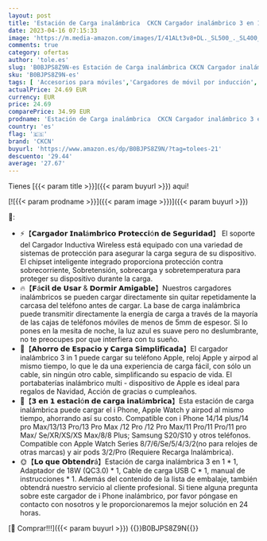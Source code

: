 ```yaml
---
layout: post
title: 'Estación de Carga inalámbrica  CKCN Cargador inalámbrico 3 en 1 Compatible con i Phone 14/13/12/11/XR/XS/8 Serie  Cargador Inductiva Wireless para Apple Watch 8/7/SE/6/5/4/3/2  Air Pods 3/2/Pro'
date: 2023-04-16 07:15:33
image: 'https://m.media-amazon.com/images/I/41ALt3v8+DL._SL500_._SL400_.jpg'
comments: true
category: ofertas
author: 'tole.es'
slug: 'B0BJPS8Z9N-es Estación de Carga inalámbrica CKCN Cargador inalámbrico 3...'
sku: 'B0BJPS8Z9N-es'
tags: [ 'Accesorios para móviles','Cargadores de móvil por inducción','Cargadores para móviles','Comunicación móvil y accesorios','Electrónica','apple','ckcn','🇪🇸', ]
actualPrice: 24.69 EUR
currency: EUR
price: 24.69
comparePrice: 34.99 EUR
prodname: 'Estación de Carga inalámbrica  CKCN Cargador inalámbrico 3 en 1 Compatible con i Phone 14/13/12/11/XR/XS/8 Serie  Cargador Inductiva Wireless para Apple Watch 8/7/SE/6/5/4/3/2  Air Pods 3/2/Pro'
country: 'es'
flag: '🇪🇸'
brand: 'CKCN'
buyurl: 'https://www.amazon.es/dp/B0BJPS8Z9N/?tag=tolees-21'
descuento: '29.44'
average: '27.67'
---
```


Tienes [{{< param title >}}]({{< param buyurl >}}) aqui!

[![{{< param prodname >}}]({{< param image >}})]({{< param buyurl >}})

🔎:

- ⚡【𝗖𝗮𝗿𝗴𝗮𝗱𝗼𝗿 𝗜𝗻𝗮𝗹á𝗺𝗯𝗿𝗶𝗰𝗼 𝗣𝗿𝗼𝘁𝗲𝗰𝗰𝗶ó𝗻 𝗱𝗲 𝗦𝗲𝗴𝘂𝗿𝗶𝗱𝗮𝗱】 El soporte del Cargador Inductiva Wireless está equipado con una variedad de sistemas de protección para asegurar la carga segura de su dispositivo. El chipset inteligente integrado proporciona protección contra sobrecorriente, Sobretensión, sobrecarga y sobretemperatura para proteger su dispositivo durante la carga.
- 🔥【𝗙á𝗰𝗶𝗹 𝗱𝗲 𝗨𝘀𝗮𝗿 & 𝗗𝗼𝗿𝗺𝗶𝗿 𝗔𝗺𝗶𝗴𝗮𝗯𝗹𝗲】Nuestros cargadores inalámbricos se pueden cargar directamente sin quitar repetidamente la carcasa del teléfono antes de cargar. La base de carga inalámbrica puede transmitir directamente la energía de carga a través de la mayoría de las cajas de teléfonos móviles de menos de 5mm de espesor. Si lo pones en la mesita de noche, la luz azul es suave pero no deslumbrante, no te preocupes por que interfiera con tu sueño.
- 🎃【𝗔𝗵𝗼𝗿𝗿𝗼 𝗱𝗲 𝗘𝘀𝗽𝗮𝗰𝗶𝗼 𝘆 𝗖𝗮𝗿𝗴𝗮 𝗦𝗶𝗺𝗽𝗹𝗶𝗳𝗶𝗰𝗮𝗱𝗮】El cargador inalámbrico 3 in 1 puede cargar su teléfono Apple, reloj Apple y airpod al mismo tiempo, lo que le da una experiencia de carga fácil, con sólo un cable, sin ningún otro cable, simplificando su espacio de vida. El portabaterías inalámbrico multi - dispositivo de Apple es ideal para regalos de Navidad, Acción de gracias o cumpleaños.
- 💝【𝟯 𝗲𝗻 𝟭 𝗲𝘀𝘁𝗮𝗰𝗶ó𝗻 𝗱𝗲 𝗰𝗮𝗿𝗴𝗮 𝗶𝗻𝗮𝗹á𝗺𝗯𝗿𝗶𝗰𝗮】Esta estación de carga inalámbrica puede cargar el i Phone, Apple Watch y airpod al mismo tiempo, ahorrando así su costo. Compatible con i Phone 14/14 plus/14 pro Max/13/13 Pro/13 Pro Max /12 Pro /12 Pro Max/11 Pro/11 Pro/11 pro Max/ Se/XR/XS/XS Max/8/8 Plus; Samsung S20/S10 y otros teléfonos. Compatible con Apple Watch Series 8/7/6/Se/5/4/3/2(no para relojes de otras marcas) y air pods 3/2/Pro (Requiere Recarga Inalámbrica).
- 🌞【𝗟𝗼 𝗾𝘂𝗲 𝗢𝗯𝘁𝗲𝗻𝗱𝗿á】Estación de carga inalámbrica 3 en 1 * 1, Adaptador de 18W (QC3.0) * 1, Cable de carga USB C * 1, manual de instrucciones * 1. Además del contenido de la lista de embalaje, también obtendrá nuestro servicio al cliente profesional. Si tiene alguna pregunta sobre este cargador de i Phone inalámbrico, por favor póngase en contacto con nosotros y le proporcionaremos la mejor solución en 24 horas.

[🛒 Comprar!!!]({{< param buyurl >}})
{{<world>}}B0BJPS8Z9N{{</world>}}

